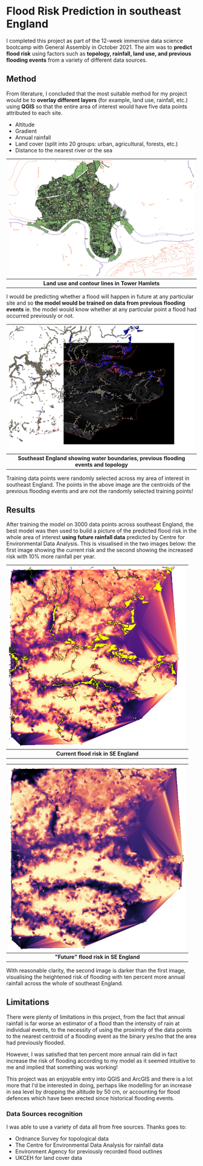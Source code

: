 # Flood Risk Prediction in southeast England

I completed this project as part of the 12-week immersive data science bootcamp with General Assembly in October 2021. The aim was to **predict flood risk** using factors such as **topology, rainfall, land use, and previous flooding events** from a variety of different data sources. 


## Method

From literature, I concluded that the most suitable method for my project would be to **overlay different layers** (for example, land use, rainfall, etc.) using **QGIS** so that the entire area of interest would have five data points attributed to each site.
- Altitude
- Gradient
- Annual rainfall
- Land cover (split into 20 groups: urban, agricultural, forests, etc.)
- Distance to the nearest river or the sea

|![Land use and contour lines in Tower Hamlets](/landuse_contour.png?raw=true)|
|:--:|
|<b>Land use and contour lines in Tower Hamlets</b>|

I would be predicting whether a flood will happen in future at any particular site and so **the model would be trained on data from previous flooding events** ie. the model would know whether at any particular point a flood had occurred previously or not.

|![Topology and water/land barrier in region of interest](/centroids.png?raw=true)|
|:--:|
|<b>Southeast England showing water boundaries, previous flooding events and topology</b>|   


Training data points were randomly selected across my area of interest in southeast England. The points in the above image are the centroids of the previous flooding events and are not the randomly selected training points!

## Results

After training the model on 3000 data points across southeast England, the best model was then used to build a picture of the predicted flood risk in the whole area of interest **using future rainfall data** predicted by Centre for Environmental Data Analysis. This is visualised in the two images below: the first image showing the current risk and the second showing the increased risk with 10% more rainfall per year.

|![Current flood risk](/final-points-data.png?raw=true)|
|:--:|
|<b>Current flood risk in SE England</b>| 

|![Future flood risk](/future-risk.png?raw=true)|
|:--:|
|<b>"Future" flood risk in SE England</b>| 

With reasonable clarity, the second image is darker than the first image, visualising the heightened risk of flooding with ten percent more annual rainfall across the whole of southeast England.

## Limitations

There were plenty of limitations in this project, from the fact that annual rainfall is far worse an estimator of a flood than the intensity of rain at individual events, to the necessity of using the proximity of the data points to the nearest centroid of a flooding event as the binary yes/no that the area had previously flooded.

However, I was satisfied that ten percent more annual rain did in fact increase the risk of flooding according to my model as it seemed intuitive to me and implied that something was working!

This project was an enjoyable entry into QGIS and ArcGIS and there is a lot more that I'd be interested in doing, perhaps like modelling for an increase in sea level by dropping the altitude by 50 cm, or accounting for flood defences which have been erected since historical flooding events.

### Data Sources recognition

I was able to use a variety of data all from free sources. Thanks goes to:
- Ordnance Survey for topological data
- The Centre for Environmental Data Analysis for rainfall data
- Environment Agency for previously recorded flood outlines
- UKCEH for land cover data

